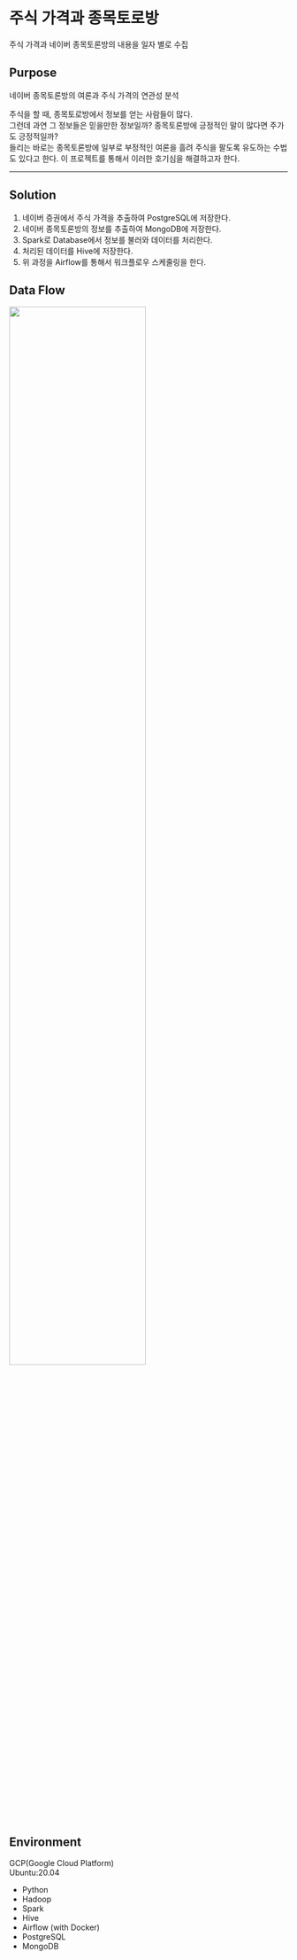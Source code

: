 # 주식 가격과 종목토로방
주식 가격과 네이버 종목토론방의 내용을 일자 별로 수집

## Purpose
네이버 종목토론방의 여론과 주식 가격의 연관성 분석      
   
주식을 할 때, 종목토로방에서 정보를 얻는 사람들이 많다.    
그런데 과연 그 정보들은 믿을만한 정보일까? 종목토론방에 긍정적인 말이 많다면 주가도 긍정적일까?    
들리는 바로는 종목토론방에 일부로 부정적인 여론을 흘려 주식을 팔도록 유도하는 수법도 있다고 한다. 이 프로젝트를 통해서 이러한 호기심을 해결하고자 한다.
   
   
---
## Solution
1. 네이버 증권에서 주식 가격을 추출하여 PostgreSQL에 저장한다.
2. 네이버 종목토론방의 정보를 추출하여 MongoDB에 저장한다.
3. Spark로 Database에서 정보를 불러와 데이터를 처리한다.
4. 처리된 데이터를 Hive에 저장한다.
5. 위 과정을 Airflow를 통해서 워크플로우 스케줄링을 한다. 

## Data Flow
<img width="70%" src="https://user-images.githubusercontent.com/40620421/165786159-286f6c35-90b4-4651-89c7-9fb926b07b12.png"/>
   
   
## Environment
GCP(Google Cloud Platform)   
Ubuntu:20.04   
- Python
- Hadoop
- Spark
- Hive
- Airflow (with Docker)
- PostgreSQL
- MongoDB
